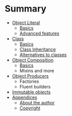 # Summary

* [Object Literal](##)
  * [Basics](doc/object-literal-basics.md)
  * [Advanced features](doc/object-literal-advanced.md)
* [Class](##)
  * [Basics](doc/class-basics.md)
  * [Class Inheritance](doc/class-inheritance.md)
  * [Alternatives to classes](doc/class-alternative.md)
* [Object Composition](##)
  * [Basics](doc/object-composition.md)
  * Mixins and more
* [Object Producers](##)
  * Factories
  * Fluent builders
* [Immutable objects](doc/immutability.md)
* [Appendices](doc/appendices.md)
  * [About the author](doc/appendices.md#about-the-author)
  * [Copyright](doc/appendices.md#copyright)
